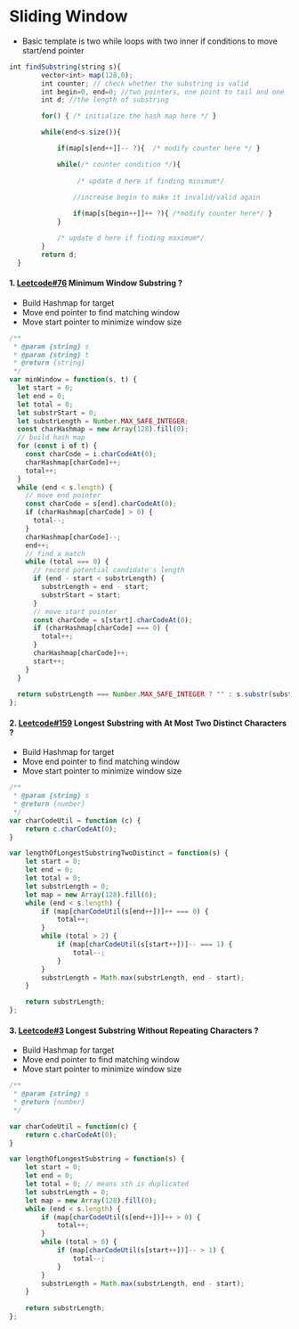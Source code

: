 # Sliding Window
- Basic template is two while loops with two inner if conditions to move start/end pointer
```javascript
int findSubstring(string s){
        vector<int> map(128,0);
        int counter; // check whether the substring is valid
        int begin=0, end=0; //two pointers, one point to tail and one  head
        int d; //the length of substring

        for() { /* initialize the hash map here */ }

        while(end<s.size()){

            if(map[s[end++]]-- ?){  /* modify counter here */ }

            while(/* counter condition */){ 
                 
                 /* update d here if finding minimum*/

                //increase begin to make it invalid/valid again
                
                if(map[s[begin++]]++ ?){ /*modify counter here*/ }
            }  

            /* update d here if finding maximum*/
        }
        return d;
  }
```

#### 1. [Leetcode#76](https://leetcode.com/problems/minimum-window-substring/description/) Minimum Window Substring ?
- Build Hashmap for target
- Move end pointer to find matching window
- Move start pointer to minimize window size
``` JavaScript
/**
 * @param {string} s
 * @param {string} t
 * @return {string}
 */
var minWindow = function(s, t) {
  let start = 0;
  let end = 0;
  let total = 0;
  let substrStart = 0;
  let substrLength = Number.MAX_SAFE_INTEGER;
  const charHashmap = new Array(128).fill(0);
  // build hash map
  for (const i of t) {
    const charCode = i.charCodeAt(0);
    charHashmap[charCode]++;
    total++;
  }
  while (end < s.length) {
    // move end pointer
    const charCode = s[end].charCodeAt(0);
    if (charHashmap[charCode] > 0) {
      total--;
    }
    charHashmap[charCode]--;
    end++;
    // find a match
    while (total === 0) {
      // record potential candidate's length
      if (end - start < substrLength) {
        substrLength = end - start;
        substrStart = start;
      }
      // move start pointer
      const charCode = s[start].charCodeAt(0);
      if (charHashmap[charCode] === 0) {
        total++;
      }
      charHashmap[charCode]++;
      start++;
    }
  }
  
  return substrLength === Number.MAX_SAFE_INTEGER ? "" : s.substr(substrStart, substrLength);
};
```

#### 2. [Leetcode#159](https://leetcode.com/problems/longest-substring-with-at-most-two-distinct-characters/description/) Longest Substring with At Most Two Distinct Characters ?
- Build Hashmap for target
- Move end pointer to find matching window
- Move start pointer to minimize window size
``` JavaScript
/**
 * @param {string} s
 * @return {number}
 */
var charCodeUtil = function (c) {
    return c.charCodeAt(0);
}

var lengthOfLongestSubstringTwoDistinct = function(s) {
    let start = 0;
    let end = 0;
    let total = 0;
    let substrLength = 0;
    let map = new Array(128).fill(0);
    while (end < s.length) {
        if (map[charCodeUtil(s[end++])]++ === 0) {
            total++;
        }
        while (total > 2) {
            if (map[charCodeUtil(s[start++])]-- === 1) {
                total--;
            }
        }
        substrLength = Math.max(substrLength, end - start);
    }

    return substrLength;
};
```

#### 3. [Leetcode#3](https://leetcode.com/problems/longest-substring-without-repeating-characters/description/) Longest Substring Without Repeating Characters ?
- Build Hashmap for target
- Move end pointer to find matching window
- Move start pointer to minimize window size
``` JavaScript
/**
 * @param {string} s
 * @return {number}
 */

var charCodeUtil = function(c) {
    return c.charCodeAt(0);
}

var lengthOfLongestSubstring = function(s) {
    let start = 0;
    let end = 0;
    let total = 0; // means sth is duplicated
    let substrLength = 0;
    let map = new Array(128).fill(0);
    while (end < s.length) {
        if (map[charCodeUtil(s[end++])]++ > 0) {
            total++;
        }
        while (total > 0) {
            if (map[charCodeUtil(s[start++])]-- > 1) {
                total--;
            }
        }
        substrLength = Math.max(substrLength, end - start);
    }
    
    return substrLength;
};
```